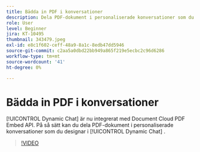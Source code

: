 ```yaml
---
title: Bädda in PDF i konversationer
description: Dela PDF-dokument i personaliserade konversationer som du designar i Dynamic Chat.
role: User
level: Beginner
jira: KT-10495
thumbnail: 343479.jpeg
exl-id: e8c1f602-ceff-48a9-8a1c-8edb47dd5946
source-git-commit: c2aa5a0dbd22bb949a865f219e5ecbc2c96d6286
workflow-type: tm+mt
source-wordcount: '41'
ht-degree: 0%

---
```


# Bädda in PDF i konversationer

[!UICONTROL Dynamic Chat]  är nu integrerat med Document Cloud PDF Embed API. På så sätt kan du dela PDF-dokument i personaliserade konversationer som du designar i [!UICONTROL Dynamic Chat] .

>[!VIDEO](https://video.tv.adobe.com/v/343479/?quality=12&learn=on)
